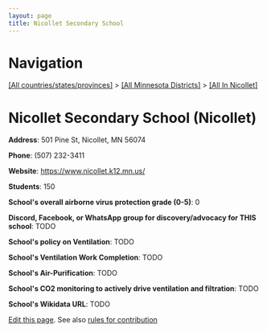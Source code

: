 ```yaml
---
layout: page
title: Nicollet Secondary School
---
```

# Navigation

[[All countries/states/provinces]](../../..) > [[All Minnesota Districts]](../..) > [[All In Nicollet]](..)

# Nicollet Secondary School (Nicollet)

**Address**: 501 Pine St, Nicollet, MN 56074

**Phone**: (507) 232-3411

**Website**: <https://www.nicollet.k12.mn.us/>

**Students**: 150

**School's overall airborne virus protection grade (0-5)**: 0

**Discord, Facebook, or WhatsApp group for discovery/advocacy for THIS school**: TODO

**School's policy on Ventilation**: TODO

**School's Ventilation Work Completion**: TODO

**School's Air-Purification**: TODO

**School's CO2 monitoring to actively drive ventilation and filtration**: TODO

**School's Wikidata URL**: TODO


[Edit this page](https://github.com/ventilate-schools/MN/edit/main/./Nicollet/Nicollet_Secondary_School.md). See also [rules for contribution](../../../contribution-rules/)